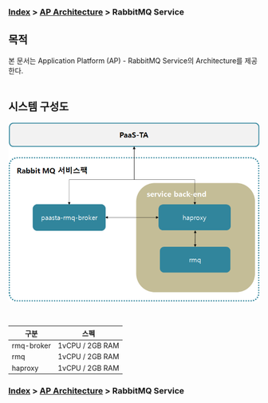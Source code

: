### [Index](https://github.com/okpc579/paasta-guide-new/blob/main/README.md) > [AP Architecture](../README.md) > RabbitMQ Service

## 목적
본 문서는 Application Platform (AP) - RabbitMQ Service의 Architecture를 제공한다.
<br><br>

## 시스템 구성도
![RabbitMQ Service Architecture](image/rabbitmq_architecture.png)

<br>

| 구분  | 스펙 |
|-------|-----|
| rmq-broker | 1vCPU / 2GB RAM  |
| rmq | 1vCPU / 2GB RAM  |
| haproxy | 1vCPU / 2GB RAM |



### [Index](https://github.com/okpc579/paasta-guide-new/blob/main/README.md) > [AP Architecture](../README.md) > RabbitMQ Service
